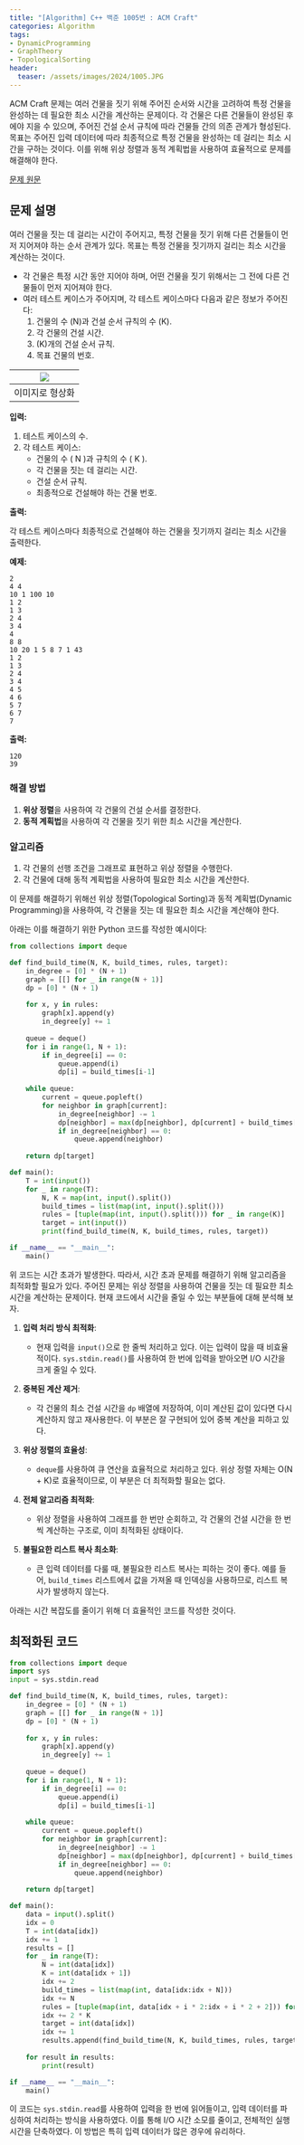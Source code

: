 ```yaml
---
title: "[Algorithm] C++ 백준 1005번 : ACM Craft"
categories: Algorithm
tags:
- DynamicProgramming
- GraphTheory
- TopologicalSorting
header:
  teaser: /assets/images/2024/1005.JPG
---
```


ACM Craft 문제는 여러 건물을 짓기 위해 주어진 순서와 시간을 고려하여 특정 건물을 완성하는 데 필요한 최소 시간을 계산하는 문제이다. 각 건물은 다른 건물들이 완성된 후에야 지을 수 있으며, 주어진 건설 순서 규칙에 따라 건물들 간의 의존 관계가 형성된다. 목표는 주어진 입력 데이터에 따라 최종적으로 특정 건물을 완성하는 데 걸리는 최소 시간을 구하는 것이다. 이를 위해 위상 정렬과 동적 계획법을 사용하여 효율적으로 문제를 해결해야 한다.

[문제 원문](https://www.acmicpc.net/problem/1005)

## 문제 설명

여러 건물을 짓는 데 걸리는 시간이 주어지고, 특정 건물을 짓기 위해 다른 건물들이 먼저 지어져야 하는 순서 관계가 있다. 목표는 특정 건물을 짓기까지 걸리는 최소 시간을 계산하는 것이다.

- 각 건물은 특정 시간 동안 지어야 하며, 어떤 건물을 짓기 위해서는 그 전에 다른 건물들이 먼저 지어져야 한다.
- 여러 테스트 케이스가 주어지며, 각 테스트 케이스마다 다음과 같은 정보가 주어진다:
  1. 건물의 수 \(N\)과 건설 순서 규칙의 수 \(K\).
  2. 각 건물의 건설 시간.
  3. \(K\)개의 건설 순서 규칙.
  4. 목표 건물의 번호.

|![](/assets/images/2024/1005.JPG)|
|:---:|
|이미지로 형상화|

**입력:**

1. 테스트 케이스의 수.
2. 각 테스트 케이스:
   - 건물의 수 \( N \)과 규칙의 수 \( K \).
   - 각 건물을 짓는 데 걸리는 시간.
   - 건설 순서 규칙.
   - 최종적으로 건설해야 하는 건물 번호.

**출력:**

각 테스트 케이스마다 최종적으로 건설해야 하는 건물을 짓기까지 걸리는 최소 시간을 출력한다.

**예제:**

```
2
4 4
10 1 100 10
1 2
1 3
2 4
3 4
4
8 8
10 20 1 5 8 7 1 43
1 2
1 3
2 4
3 4
4 5
4 6
5 7
6 7
7
```

**출력:**

```
120
39
```

### 해결 방법
1. **위상 정렬**을 사용하여 각 건물의 건설 순서를 결정한다.
2. **동적 계획법**을 사용하여 각 건물을 짓기 위한 최소 시간을 계산한다.

### 알고리즘
1. 각 건물의 선행 조건을 그래프로 표현하고 위상 정렬을 수행한다.
2. 각 건물에 대해 동적 계획법을 사용하여 필요한 최소 시간을 계산한다.

이 문제를 해결하기 위해선 위상 정렬(Topological Sorting)과 동적 계획법(Dynamic Programming)을 사용하여, 각 건물을 짓는 데 필요한 최소 시간을 계산해야 한다. 

아래는 이를 해결하기 위한 Python 코드를 작성한 예시이다:

```python
from collections import deque

def find_build_time(N, K, build_times, rules, target):
    in_degree = [0] * (N + 1)
    graph = [[] for _ in range(N + 1)]
    dp = [0] * (N + 1)
    
    for x, y in rules:
        graph[x].append(y)
        in_degree[y] += 1
    
    queue = deque()
    for i in range(1, N + 1):
        if in_degree[i] == 0:
            queue.append(i)
            dp[i] = build_times[i-1]
    
    while queue:
        current = queue.popleft()
        for neighbor in graph[current]:
            in_degree[neighbor] -= 1
            dp[neighbor] = max(dp[neighbor], dp[current] + build_times[neighbor-1])
            if in_degree[neighbor] == 0:
                queue.append(neighbor)
    
    return dp[target]

def main():
    T = int(input())
    for _ in range(T):
        N, K = map(int, input().split())
        build_times = list(map(int, input().split()))
        rules = [tuple(map(int, input().split())) for _ in range(K)]
        target = int(input())
        print(find_build_time(N, K, build_times, rules, target))

if __name__ == "__main__":
    main()
```

위 코드는 시간 초과가 발생한다. 따라서, 시간 초과 문제를 해결하기 위해 알고리즘을 최적화할 필요가 있다. 주어진 문제는 위상 정렬을 사용하여 건물을 짓는 데 필요한 최소 시간을 계산하는 문제이다. 현재 코드에서 시간을 줄일 수 있는 부분들에 대해 분석해 보자.

1. **입력 처리 방식 최적화**:
    - 현재 입력을 `input()`으로 한 줄씩 처리하고 있다. 이는 입력이 많을 때 비효율적이다. `sys.stdin.read()`를 사용하여 한 번에 입력을 받아오면 I/O 시간을 크게 줄일 수 있다.

2. **중복된 계산 제거**:
    - 각 건물의 최소 건설 시간을 `dp` 배열에 저장하여, 이미 계산된 값이 있다면 다시 계산하지 않고 재사용한다. 이 부분은 잘 구현되어 있어 중복 계산을 피하고 있다.

3. **위상 정렬의 효율성**:
    - `deque`를 사용하여 큐 연산을 효율적으로 처리하고 있다. 위상 정렬 자체는 O(N + K)로 효율적이므로, 이 부분은 더 최적화할 필요는 없다.

4. **전체 알고리즘 최적화**:
    - 위상 정렬을 사용하여 그래프를 한 번만 순회하고, 각 건물의 건설 시간을 한 번씩 계산하는 구조로, 이미 최적화된 상태이다. 

5. **불필요한 리스트 복사 최소화**:
    - 큰 입력 데이터를 다룰 때, 불필요한 리스트 복사는 피하는 것이 좋다. 예를 들어, `build_times` 리스트에서 값을 가져올 때 인덱싱을 사용하므로, 리스트 복사가 발생하지 않는다.


아래는 시간 복잡도를 줄이기 위해 더 효율적인 코드를 작성한 것이다.

## 최적화된 코드

```python
from collections import deque
import sys
input = sys.stdin.read

def find_build_time(N, K, build_times, rules, target):
    in_degree = [0] * (N + 1)
    graph = [[] for _ in range(N + 1)]
    dp = [0] * (N + 1)
    
    for x, y in rules:
        graph[x].append(y)
        in_degree[y] += 1
    
    queue = deque()
    for i in range(1, N + 1):
        if in_degree[i] == 0:
            queue.append(i)
            dp[i] = build_times[i-1]
    
    while queue:
        current = queue.popleft()
        for neighbor in graph[current]:
            in_degree[neighbor] -= 1
            dp[neighbor] = max(dp[neighbor], dp[current] + build_times[neighbor-1])
            if in_degree[neighbor] == 0:
                queue.append(neighbor)
    
    return dp[target]

def main():
    data = input().split()
    idx = 0
    T = int(data[idx])
    idx += 1
    results = []
    for _ in range(T):
        N = int(data[idx])
        K = int(data[idx + 1])
        idx += 2
        build_times = list(map(int, data[idx:idx + N]))
        idx += N
        rules = [tuple(map(int, data[idx + i * 2:idx + i * 2 + 2])) for i in range(K)]
        idx += 2 * K
        target = int(data[idx])
        idx += 1
        results.append(find_build_time(N, K, build_times, rules, target))
    
    for result in results:
        print(result)

if __name__ == "__main__":
    main()
```

이 코드는 `sys.stdin.read`를 사용하여 입력을 한 번에 읽어들이고, 입력 데이터를 파싱하여 처리하는 방식을 사용하였다. 이를 통해 I/O 시간 소모를 줄이고, 전체적인 실행 시간을 단축하였다. 이 방법은 특히 입력 데이터가 많은 경우에 유리하다.
